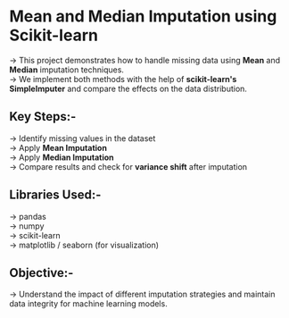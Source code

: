 # Mean and Median Imputation using Scikit-learn

-> This project demonstrates how to handle missing data using **Mean** and **Median** imputation techniques.  
-> We implement both methods with the help of **scikit-learn's SimpleImputer** and compare the effects on the data distribution.

## Key Steps:-
-> Identify missing values in the dataset  
-> Apply **Mean Imputation**  
-> Apply **Median Imputation**  
-> Compare results and check for **variance shift** after imputation  

## Libraries Used:-
-> pandas  
-> numpy  
-> scikit-learn  
-> matplotlib / seaborn (for visualization)

## Objective:-
-> Understand the impact of different imputation strategies and maintain data integrity for machine learning models.
